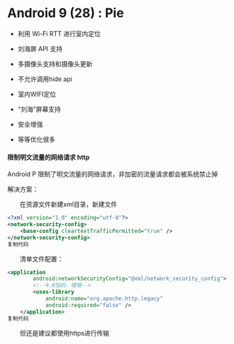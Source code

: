 # Android 9 (28) : Pie

- 利用 Wi-Fi RTT 进行室内定位

- 刘海屏 API 支持

- 多摄像头支持和摄像头更新

- 不允许调用hide api

- 室内WIFI定位

- “刘海”屏幕支持
- 安全增强
- 等等优化很多

#### 限制明文流量的网络请求 http

Android P 限制了明文流量的网络请求，非加密的流量请求都会被系统禁止掉

解决方案：

  在资源文件新建xml目录，新建文件

```xml
<?xml version="1.0" encoding="utf-8"?>
<network-security-config>
    <base-config cleartextTrafficPermitted="true" />
</network-security-config>
复制代码
```

  清单文件配置：

```xml
<application
        android:networkSecurityConfig="@xml/network_security_config">
        <!--9.0加的，哦哦-->
        <uses-library
            android:name="org.apache.http.legacy"
            android:required="false" />
    </application>
复制代码
```

  但还是建议都使用https进行传输
